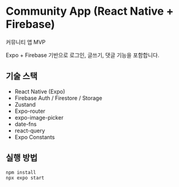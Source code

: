 # Community App (React Native + Firebase)

커뮤니티 앱 MVP

Expo + Firebase 기반으로 로그인, 글쓰기, 댓글 기능을 포함합니다.

## 기술 스택

- React Native (Expo)
- Firebase Auth / Firestore / Storage
- Zustand
- Expo-router
- expo-image-picker
- date-fns
- react-query
- Expo Constants

## 실행 방법

```bash
npm install
npx expo start
```
